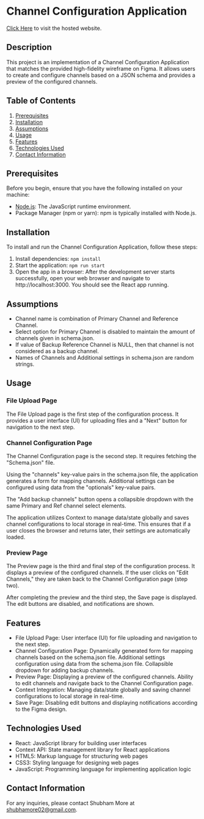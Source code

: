 # Channel Configuration Application
[Click Here](https://neurobit-internship.netlify.app/) to visit the hosted website.

## Description

This project is an implementation of a Channel Configuration Application that matches the provided high-fidelity wireframe on Figma. It allows users to create and configure channels based on a JSON schema and provides a preview of the configured channels.

## Table of Contents

1. [Prerequisites](#prerequisites)
2. [Installation](#installation)
3. [Assumptions](#assumptions)
4. [Usage](#usage)
5. [Features](#features)
6. [Technologies Used](#technologies-used)
7. [Contact Information](#contact-information)

## Prerequisites

Before you begin, ensure that you have the following installed on your machine:

- [Node.js](https://nodejs.org): The JavaScript runtime environment.
- Package Manager (npm or yarn): npm is typically installed with Node.js.

## Installation

To install and run the Channel Configuration Application, follow these steps:


1. Install dependencies: `npm install`
2. Start the application: `npm run start`
3. Open the app in a browser: After the development server starts successfully, open your web browser and navigate to http://localhost:3000. You should see the React app running.

## Assumptions
- Channel name is combination of Primary Channel and Reference Channel.
- Select option for Primary Channel is disabled to maintain the amount of channels given in schema.json.
- If value of Backup Reference Channel is NULL, then that channel is not considered as a backup channel.
- Names of Channels and Additional settings in schema.json are random strings.

## Usage

### File Upload Page

The File Upload page is the first step of the configuration process. It provides a user interface (UI) for uploading files and a "Next" button for navigation to the next step.

### Channel Configuration Page

The Channel Configuration page is the second step. It requires fetching the "Schema.json" file.

Using the "channels" key-value pairs in the schema.json file, the application generates a form for mapping channels. Additional settings can be configured using data from the "optionals" key-value pairs.

The "Add backup channels" button opens a collapsible dropdown with the same Primary and Ref channel select elements. 


The application utilizes Context to manage data/state globally and saves channel configurations to local storage in real-time. This ensures that if a user closes the browser and returns later, their settings are automatically loaded.

### Preview Page

The Preview page is the third and final step of the configuration process. It displays a preview of the configured channels. If the user clicks on "Edit Channels," they are taken back to the Channel Configuration page (step two).

After completing the preview and the third step, the Save page is displayed. The edit buttons are disabled, and notifications are shown.


## Features

- File Upload Page: User interface (UI) for file uploading and navigation to the next step.
- Channel Configuration Page: Dynamically generated form for mapping channels based on the schema.json file. Additional settings configuration using data from the schema.json file. Collapsible dropdown for adding backup channels.
- Preview Page: Displaying a preview of the configured channels. Ability to edit channels and navigate back to the Channel Configuration page.
- Context Integration: Managing data/state globally and saving channel configurations to local storage in real-time.
- Save Page: Disabling edit buttons and displaying notifications according to the Figma design.

## Technologies Used

- React: JavaScript library for building user interfaces
- Context API: State management library for React applications
- HTML5: Markup language for structuring web pages
- CSS3: Styling language for designing web pages
- JavaScript: Programming language for implementing application logic

## Contact Information

For any inquiries, please contact Shubham More at shubhamore02@gmail.com.
